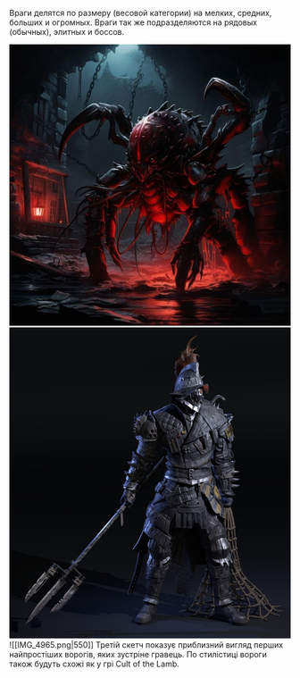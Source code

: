 Враги делятся по размеру (весовой категории) на мелких, средних, больших и огромных.
Враги так же подразделяются на рядовых (обычных), элитных и боссов.

![|300](../Cache/boss_1.jpg)		![|250](../Cache/gladiator.jpg)![[IMG_4965.png|550]]
Третій скетч показує приблизний вигляд перших найпростіших ворогів, яких зустріне гравець. По стилістиці вороги також будуть схожі як у грі Cult of the Lamb.